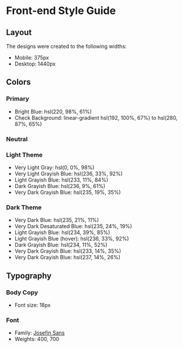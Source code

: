 # Front-end Style Guide

## Layout

The designs were created to the following widths:

-  Mobile: 375px
-  Desktop: 1440px

## Colors

### Primary

-  Bright Blue: hsl(220, 98%, 61%)
-  Check Background: linear-gradient hsl(192, 100%, 67%) to hsl(280, 87%, 65%)

### Neutral

### Light Theme

-  Very Light Gray: hsl(0, 0%, 98%)
-  Very Light Grayish Blue: hsl(236, 33%, 92%)
-  Light Grayish Blue: hsl(233, 11%, 84%)
-  Dark Grayish Blue: hsl(236, 9%, 61%)
-  Very Dark Grayish Blue: hsl(235, 19%, 35%)

### Dark Theme

-  Very Dark Blue: hsl(235, 21%, 11%)
-  Very Dark Desaturated Blue: hsl(235, 24%, 19%)
-  Light Grayish Blue: hsl(234, 39%, 85%)
-  Light Grayish Blue (hover): hsl(236, 33%, 92%)
-  Dark Grayish Blue: hsl(234, 11%, 52%)
-  Very Dark Grayish Blue: hsl(233, 14%, 35%)
-  Very Dark Grayish Blue: hsl(237, 14%, 26%)

## Typography

### Body Copy

-  Font size: 18px

### Font

-  Family: [Josefin Sans](https://fonts.google.com/specimen/Josefin+Sans)
-  Weights: 400, 700
